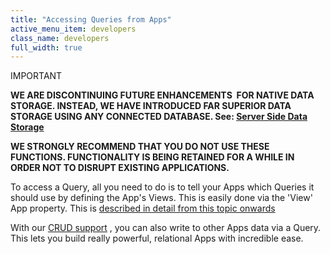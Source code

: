 ```yaml
---
title: "Accessing Queries from Apps"
active_menu_item: developers
class_name: developers
full_width: true
---
```



IMPORTANT

**WE ARE DISCONTINUING FUTURE ENHANCEMENTS  FOR NATIVE DATA STORAGE. INSTEAD, WE HAVE INTRODUCED FAR SUPERIOR DATA STORAGE USING ANY CONNECTED DATABASE. See: [Server Side Data Storage](/developers/documentation/product-guide/data-storage/server-side-data-storage/)**

**WE STRONGLY RECOMMEND THAT YOU DO NOT USE THESE FUNCTIONS. FUNCTIONALITY IS BEING RETAINED FOR A WHILE IN ORDER NOT TO DISRUPT EXISTING APPLICATIONS.**

To access a Query, all you need to do is to tell your Apps which Queries it should use by defining the App's Views. This is easily done via the 'View' App property. This is [described in detail from this topic onwards](/developers/documentation/product-guide/advanced-features/data-integration-reporting-dashboards/data-section-properties/configuring-the-app-to-access)

With our [CRUD support](/developers/documentation/product-guide/advanced-features/data-storage-management/crud-in-detail/) , you can also write to other Apps data via a Query. This lets you build really powerful, relational Apps with incredible ease.


